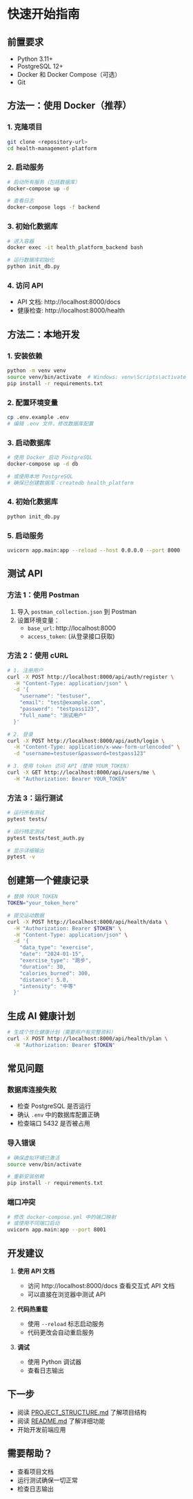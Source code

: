 # 快速开始指南

## 前置要求

- Python 3.11+
- PostgreSQL 12+
- Docker 和 Docker Compose（可选）
- Git

## 方法一：使用 Docker（推荐）

### 1. 克隆项目
```bash
git clone <repository-url>
cd health-management-platform
```

### 2. 启动服务
```bash
# 启动所有服务（包括数据库）
docker-compose up -d

# 查看日志
docker-compose logs -f backend
```

### 3. 初始化数据库
```bash
# 进入容器
docker exec -it health_platform_backend bash

# 运行数据库初始化
python init_db.py
```

### 4. 访问 API
- API 文档: http://localhost:8000/docs
- 健康检查: http://localhost:8000/health

## 方法二：本地开发

### 1. 安装依赖
```bash
python -m venv venv
source venv/bin/activate  # Windows: venv\Scripts\activate
pip install -r requirements.txt
```

### 2. 配置环境变量
```bash
cp .env.example .env
# 编辑 .env 文件，修改数据库配置
```

### 3. 启动数据库
```bash
# 使用 Docker 启动 PostgreSQL
docker-compose up -d db

# 或使用本地 PostgreSQL
# 确保已创建数据库：createdb health_platform
```

### 4. 初始化数据库
```bash
python init_db.py
```

### 5. 启动服务
```bash
uvicorn app.main:app --reload --host 0.0.0.0 --port 8000
```

## 测试 API

### 方法 1：使用 Postman
1. 导入 `postman_collection.json` 到 Postman
2. 设置环境变量：
   - `base_url`: http://localhost:8000
   - `access_token`: (从登录接口获取)

### 方法 2：使用 cURL
```bash
# 1. 注册用户
curl -X POST http://localhost:8000/api/auth/register \
  -H "Content-Type: application/json" \
  -d '{
    "username": "testuser",
    "email": "test@example.com",
    "password": "testpass123",
    "full_name": "测试用户"
  }'

# 2. 登录
curl -X POST http://localhost:8000/api/auth/login \
  -H "Content-Type: application/x-www-form-urlencoded" \
  -d "username=testuser&password=testpass123"

# 3. 使用 token 访问 API（替换 YOUR_TOKEN）
curl -X GET http://localhost:8000/api/users/me \
  -H "Authorization: Bearer YOUR_TOKEN"
```

### 方法 3：运行测试
```bash
# 运行所有测试
pytest tests/

# 运行特定测试
pytest tests/test_auth.py

# 显示详细输出
pytest -v
```

## 创建第一个健康记录

```bash
# 替换 YOUR_TOKEN
TOKEN="your_token_here"

# 提交运动数据
curl -X POST http://localhost:8000/api/health/data \
  -H "Authorization: Bearer $TOKEN" \
  -H "Content-Type: application/json" \
  -d '{
    "data_type": "exercise",
    "date": "2024-01-15",
    "exercise_type": "跑步",
    "duration": 30,
    "calories_burned": 300,
    "distance": 5.0,
    "intensity": "中等"
  }'
```

## 生成 AI 健康计划

```bash
# 生成个性化健康计划（需要用户有完整资料）
curl -X POST http://localhost:8000/api/health/plan \
  -H "Authorization: Bearer $TOKEN"
```

## 常见问题

### 数据库连接失败
- 检查 PostgreSQL 是否运行
- 确认 `.env` 中的数据库配置正确
- 检查端口 5432 是否被占用

### 导入错误
```bash
# 确保虚拟环境已激活
source venv/bin/activate

# 重新安装依赖
pip install -r requirements.txt
```

### 端口冲突
```bash
# 修改 docker-compose.yml 中的端口映射
# 或使用不同端口启动
uvicorn app.main:app --port 8001
```

## 开发建议

1. **使用 API 文档**
   - 访问 http://localhost:8000/docs 查看交互式 API 文档
   - 可以直接在浏览器中测试 API

2. **代码热重载**
   - 使用 `--reload` 标志启动服务
   - 代码更改会自动重启服务

3. **调试**
   - 使用 Python 调试器
   - 查看日志输出

## 下一步

- 阅读 [PROJECT_STRUCTURE.md](PROJECT_STRUCTURE.md) 了解项目结构
- 阅读 [README.md](README.md) 了解详细功能
- 开始开发前端应用

## 需要帮助？

- 查看项目文档
- 运行测试确保一切正常
- 检查日志输出

